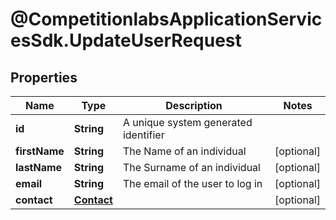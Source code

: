 # @CompetitionlabsApplicationServicesSdk.UpdateUserRequest

## Properties

Name | Type | Description | Notes
------------ | ------------- | ------------- | -------------
**id** | **String** | A unique system generated identifier | 
**firstName** | **String** | The Name of an individual | [optional] 
**lastName** | **String** | The Surname of an individual | [optional] 
**email** | **String** | The email of the user to log in | [optional] 
**contact** | [**Contact**](Contact.md) |  | [optional] 


